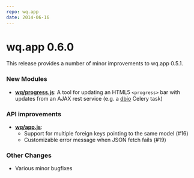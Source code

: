 ```yaml
---
repo: wq.app
date: 2014-06-16
---
```


# wq.app 0.6.0

This release provides a number of minor improvements to wq.app 0.5.1.

### New Modules
- **[wq/progress.js](http://wq.io/docs/other-modules)**:  A tool for updating an HTML5 `<progress>` bar with updates from an AJAX rest service (e.g. a [dbio](http://wq.io/docs/dbio) Celery task)

### API improvements
- **[wq/app.js](http://wq.io/docs/app.js)**:
  - Support for multiple foreign keys pointing to the same model (#16)
  - Customizable error message when JSON fetch fails (#19)

### Other Changes
- Various minor bugfixes
